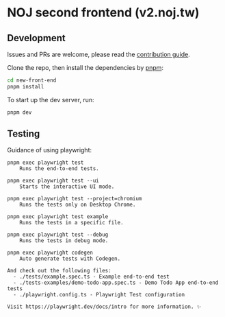 # NOJ second frontend (v2.noj.tw)

## Development

Issues and PRs are welcome, please read the [contribution guide](CONTRIBUTING.md).

Clone the repo, then install the dependencies by [pnpm](https://pnpm.io/installation):
```bash
cd new-front-end
pnpm install
```

To start up the dev server, run:
```bash
pnpm dev
```

## Testing

Guidance of using playwright:
```
pnpm exec playwright test
    Runs the end-to-end tests.

pnpm exec playwright test --ui
    Starts the interactive UI mode.

pnpm exec playwright test --project=chromium
    Runs the tests only on Desktop Chrome.

pnpm exec playwright test example
    Runs the tests in a specific file.

pnpm exec playwright test --debug
    Runs the tests in debug mode.

pnpm exec playwright codegen
    Auto generate tests with Codegen.

And check out the following files:
  - ./tests/example.spec.ts - Example end-to-end test
  - ./tests-examples/demo-todo-app.spec.ts - Demo Todo App end-to-end tests
  - ./playwright.config.ts - Playwright Test configuration

Visit https://playwright.dev/docs/intro for more information. ✨
```
